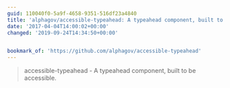 ```yaml
---
guid: 110040f0-5a9f-4658-9351-516df23a4840
title: 'alphagov/accessible-typeahead: A typeahead component, built to be accessible.'
date: '2017-04-04T14:00:02+00:00'
changed: '2019-09-24T14:34:50+00:00'


bookmark_of: 'https://github.com/alphagov/accessible-typeahead'
---
```



<blockquote>accessible-typeahead - A typeahead component, built to be accessible.</blockquote>
